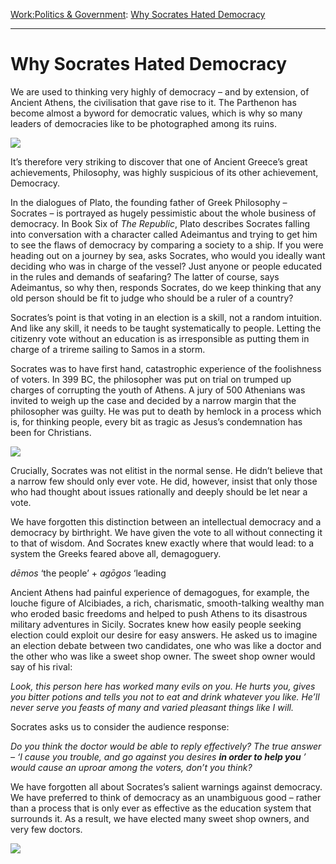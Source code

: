 [Work:](https://www.theschooloflife.com/thebookoflife/category/work/)[Politics & Government](https://www.theschooloflife.com/thebookoflife/category/work/politics-government/): [Why Socrates Hated Democracy](https://www.theschooloflife.com/thebookoflife/why-socrates-hated-democracy/)

* * *

# Why Socrates Hated Democracy

We are used to thinking very highly of democracy – and by extension, of Ancient Athens, the civilisation that gave rise to it. The Parthenon has become almost a byword for democratic values, which is why so many leaders of democracies like to be photographed among its ruins.

![](https://obamadiary.files.wordpress.com/2016/11/screen-shot-2016-11-16-at-7-56-58-pm.png?w=536&h=786)

It’s therefore very striking to discover that one of Ancient Greece’s great achievements, Philosophy, was highly suspicious of its other achievement, Democracy.

In the dialogues of Plato, the founding father of Greek Philosophy – Socrates – is portrayed as hugely pessimistic about the whole business of democracy.&nbsp;In Book Six of _The Republic_, Plato describes Socrates falling into conversation with a character called Adeimantus and trying to get him to see the flaws of democracy by comparing a society to a ship. If you were heading out on a journey by sea, asks Socrates, who would you ideally want deciding who was in charge of the vessel? Just anyone or people educated in the rules and demands of seafaring? The latter of course, says Adeimantus, so why then, responds Socrates, do we keep thinking that any old person should be fit to judge who should be a ruler of a country?

Socrates’s point is that voting in an election is a skill, not a random intuition. And like any skill, it needs to be taught systematically to people. Letting the citizenry vote without an education is as irresponsible as putting them in charge of a trireme sailing to Samos in a storm.

Socrates was to have first hand, catastrophic experience of the foolishness of voters. In 399 BC, the philosopher was put on trial on trumped up charges of corrupting the youth of Athens. A jury of 500 Athenians was invited to weigh up the case and decided by a narrow margin that the philosopher was guilty. He was put to death by hemlock in a process which is, for thinking people, every bit as tragic as Jesus’s condemnation has been for Christians.

![](https://upload.wikimedia.org/wikipedia/commons/8/8c/David_-_The_Death_of_Socrates.jpg)

Crucially, Socrates was not elitist in the normal sense. He didn’t believe that a narrow few should only ever vote. He did, however, insist that only those who had thought about issues rationally and deeply should be let near a vote.

We have forgotten this distinction between an intellectual democracy and a democracy by birthright. We have given the vote to all without connecting it to that of wisdom. And Socrates knew exactly where that would lead: to a system the Greeks feared above all, demagoguery.

_dēmos_ ‘the people’ + _agōgos_ ‘leading

Ancient Athens had painful experience of demagogues, for example, the louche figure of Alcibiades, a rich, charismatic, smooth-talking wealthy man who eroded basic freedoms and helped to push Athens to its disastrous military adventures in Sicily. Socrates knew how easily people seeking election could exploit our desire for easy answers. He asked us to imagine an election debate between two candidates, one who was like a doctor and the other who was like a sweet shop owner. The sweet shop owner would say of his rival:

_Look, this person here has worked many evils on you. He hurts you, gives you bitter potions and tells you not to eat and drink whatever you like. He’ll never serve you feasts of many and varied pleasant things like I will._

Socrates asks us to consider the audience response:

_Do you think the doctor would be able to reply effectively? The true answer – ‘I cause you trouble, and go against you desires_ **_in order to help you_** _’ would cause an uproar among the voters, don’t you think?_

We have forgotten all about Socrates’s salient warnings against democracy. We have preferred to think of democracy as an unambiguous good – rather than a process that is only ever as effective as the education system that surrounds it. As a result, we have elected many sweet shop owners, and very few doctors.

[![](https://img.youtube.com/vi/fLJBzhcSWTk/0.jpg)](https://www.youtube.com/embed/fLJBzhcSWTk '')
